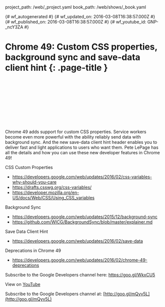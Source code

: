 project_path: /web/_project.yaml
book_path: /web/shows/_book.yaml

{# wf_autogenerated #}
{# wf_updated_on: 2016-03-08T16:38:57.000Z #}
{# wf_published_on: 2016-03-08T16:38:57.000Z #}
{# wf_youtube_id: GNP-_ncY3ZA #}

# Chrome 49: Custom CSS properties, background sync and save-data client hint {: .page-title }


<div class="video-wrapper">
  <iframe class="devsite-embedded-youtube-video" data-video-id="GNP-_ncY3ZA"
          data-autohide="1" data-showinfo="0" frameborder="0" allowfullscreen>
  </iframe>
</div>

Chrome 49 adds support for custom CSS properties. Service workers become even more powerful with the ability reliably send data with background sync. And the new save-data client hint header enables you to deliver fast and light applications to users who want them. Pete LePage has all the details and how you can use these new developer features in Chrome 49!

CSS Custom Properties
* https://developers.google.com/web/updates/2016/02/css-variables-why-should-you-care
* https://drafts.csswg.org/css-variables/
* https://developer.mozilla.org/en-US/docs/Web/CSS/Using_CSS_variables

Background Sync
* https://developers.google.com/web/updates/2015/12/background-sync
* https://github.com/WICG/BackgroundSync/blob/master/explainer.md

Save Data Client Hint
* https://developers.google.com/web/updates/2016/02/save-data

Deprecations in Chrome 49
* https://developers.google.com/web/updates/2016/02/chrome-49-deprecations

Subscribe to the Google Developers channel here: https://goo.gl/WkxCU5

View on [YouTube](https://youtu.be/GNP-_ncY3ZA)

Subscribe to the Google Developers channel at: [http://goo.gl/mQyv5L](http://goo.gl/mQyv5L)
